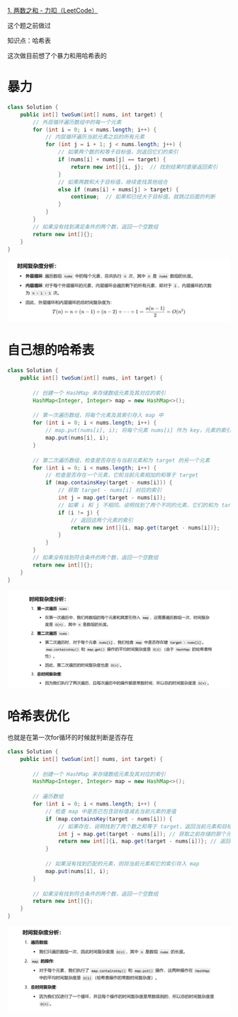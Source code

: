 

[1. 两数之和 - 力扣（LeetCode）](https://leetcode.cn/problems/two-sum/?envType=study-plan-v2&envId=top-100-liked)



这个题之前做过



知识点：哈希表



这次做目前想了个暴力和用哈希表的



# 暴力

```java
class Solution {
    public int[] twoSum(int[] nums, int target) {
        // 外层循环遍历数组中的每一个元素
        for (int i = 0; i < nums.length; i++) {
            // 内层循环遍历当前元素之后的所有元素
            for (int j = i + 1; j < nums.length; j++) {
                // 如果两个数的和等于目标值，则返回它们的索引
                if (nums[i] + nums[j] == target) {
                    return new int[]{i, j};  // 找到结果时直接返回索引
                } 
                // 如果两数和大于目标值，继续查找其他组合
                else if (nums[i] + nums[j] > target) {
                    continue;  // 如果和已经大于目标值，就跳过后面的判断
                }
            }
        }
        // 如果没有找到满足条件的两个数，返回一个空数组
        return new int[]{};
    }
}

```

![{19FFA290-49CD-46C3-9644-0250F40EF6FA}](assets/{19FFA290-49CD-46C3-9644-0250F40EF6FA}.png)





# 自己想的哈希表

```java
class Solution {
    public int[] twoSum(int[] nums, int target) {

        // 创建一个 HashMap 来存储数组元素及其对应的索引
        HashMap<Integer, Integer> map = new HashMap<>();

        // 第一次遍历数组，将每个元素及其索引存入 map 中
        for (int i = 0; i < nums.length; i++) {
            // map.put(nums[i], i); 将每个元素 nums[i] 作为 key，元素的索引 i 作为 value 存入 HashMap
            map.put(nums[i], i);
        }

        // 第二次遍历数组，检查是否存在与当前元素和为 target 的另一个元素
        for (int i = 0; i < nums.length; i++) {
            // 检查是否存在一个元素，它和当前元素相加的和等于 target
            if (map.containsKey(target - nums[i])) {
                // 获取 target - nums[i] 对应的索引
                int j = map.get(target - nums[i]);
                // 如果 i 和 j 不相同，说明找到了两个不同的元素，它们的和为 target
                if (i != j) {
                    // 返回这两个元素的索引
                    return new int[]{i, map.get(target - nums[i])};
                }
            }
        }
        // 如果没有找到符合条件的两个数，返回一个空数组
        return new int[]{};
    }
}

```

![{564181A0-1DAF-4DF9-9C2B-07995BD9BF94}](assets/{564181A0-1DAF-4DF9-9C2B-07995BD9BF94}.png)









# 哈希表优化

也就是在第一次for循环的时候就判断是否存在



```java
class Solution {
    public int[] twoSum(int[] nums, int target) {

        // 创建一个 HashMap 来存储数组元素及其对应的索引
        HashMap<Integer, Integer> map = new HashMap<>();

        // 遍历数组
        for (int i = 0; i < nums.length; i++) {
            // 检查 map 中是否已包含目标值减去当前元素的差值
            if (map.containsKey(target - nums[i])) {
                // 如果存在，说明找到了两个数之和等于 target，返回当前元素和目标元素的索引
                int j = map.get(target - nums[i]); // 获取之前存储的那个元素的索引
                return new int[]{i, map.get(target - nums[i])}; // 返回当前元素的索引和目标元素的索引
            }

            // 如果没有找到匹配的元素，则将当前元素和它的索引存入 map
            map.put(nums[i], i);
        }

        // 如果没有找到符合条件的两个数，返回一个空数组
        return new int[]{};
    }
}

```



![{ABE810E6-5A69-468A-B5DF-B49D61BAD848}](assets/{ABE810E6-5A69-468A-B5DF-B49D61BAD848}.png)